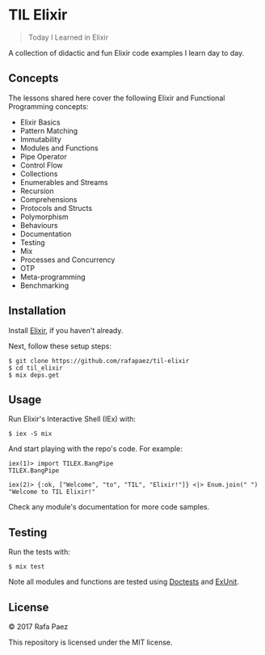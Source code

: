 # TIL Elixir

> Today I Learned in Elixir

A collection of didactic and fun Elixir code examples I learn day to day.


## Concepts

The lessons shared here cover the following Elixir and Functional Programming concepts:

* Elixir Basics
* Pattern Matching
* Immutability
* Modules and Functions
* Pipe Operator
* Control Flow
* Collections
* Enumerables and Streams
* Recursion
* Comprehensions
* Protocols and Structs
* Polymorphism
* Behaviours
* Documentation
* Testing
* Mix
* Processes and Concurrency
* OTP
* Meta-programming
* Benchmarking


## Installation

Install [Elixir](https://elixir-lang.org/install.html), if you haven't already.

Next, follow these setup steps:

```
$ git clone https://github.com/rafapaez/til-elixir
$ cd til_elixir
$ mix deps.get
```


## Usage

Run Elixir's Interactive Shell (IEx) with:

```
$ iex -S mix
```

And start playing with the repo's code. For example:

```
iex(1)> import TILEX.BangPipe
TILEX.BangPipe

iex(2)> {:ok, ["Welcome", "to", "TIL", "Elixir!"]} <|> Enum.join(" ")
"Welcome to TIL Elixir!"
```

Check any module's documentation for more code samples.


## Testing

Run the tests with:

```
$ mix test
```

Note all modules and functions are tested using 
[Doctests](https://elixir-lang.org/getting-started/mix-otp/docs-tests-and-with.html#doctests) 
and [ExUnit](https://hexdocs.pm/ex_unit/ExUnit.html).


## License

&copy; 2017 Rafa Paez

This repository is licensed under the MIT license.

